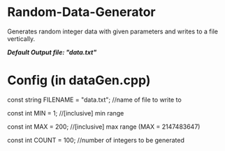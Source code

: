 # Random-Data-Generator
Generates random integer data with given parameters and writes to a file vertically.

***Default Output file: "data.txt"***

# Config (in **dataGen.cpp**)
const string FILENAME = "data.txt"; //name of file to write to

const int MIN = 1; //[inclusive] min range

const int MAX = 200; //[inclusive] max range (MAX = 2147483647)

const int COUNT = 100; //number of integers to be generated
